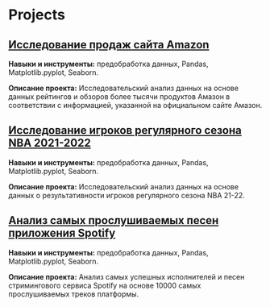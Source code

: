 # Projects

## [Исследование продаж сайта Amazon](https://github.com/mzfas/projects/blob/main/Amazon%20Sales.ipynb)
**Навыки и инструменты:** предобработка данных, Pandas, Matplotlib.pyplot, Seaborn.

**Описание проекта:** Исследовательский анализ данных на основе данных рейтингов и обзоров более тысячи продуктов Амазон в соответствии с информацией, указанной на официальном сайте Амазон.



## [Исследование игроков регулярного сезона NBA 2021-2022](https://github.com/mzfas/projects/blob/main/NBA.ipynb)
**Навыки и инструменты:** предобработка данных, Pandas, Matplotlib.pyplot, Seaborn.

**Описание проекта:** Исследовательский анализ данных на основе данных о результативности игроков регулярного сезона NBA 21-22. 



## [Анализ самых прослушиваемых песен приложения Spotify](https://github.com/mzfas/projects/blob/main/spotify.ipynb)
**Навыки и инструменты:** предобработка данных, Pandas, Matplotlib.pyplot, Seaborn.

**Описание проекта:** Анализ самых успешных исполнителей и песен стримингового сервиса Spotify на основе 10000 самых прослушиваемых треков платформы.
